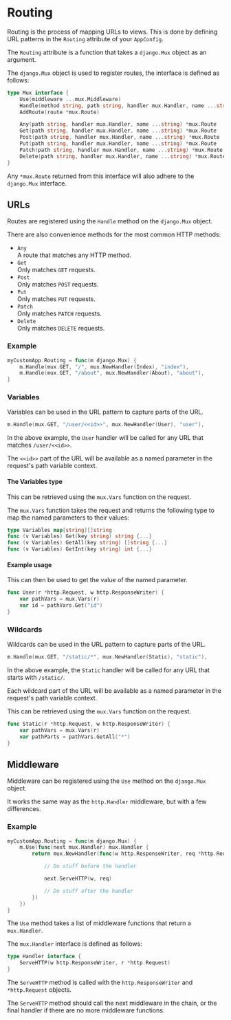 # Routing

Routing is the process of mapping URLs to views.
This is done by defining URL patterns in the `Routing` attribute of your `AppConfig`.

The `Routing` attribute is a function that takes a `django.Mux` object as an argument.

The `django.Mux` object is used to register routes, the interface is defined as follows:

```go
type Mux interface {
	Use(middleware ...mux.Middleware)
	Handle(method string, path string, handler mux.Handler, name ...string) *mux.Route
	AddRoute(route *mux.Route)

	Any(path string, handler mux.Handler, name ...string) *mux.Route
	Get(path string, handler mux.Handler, name ...string) *mux.Route
	Post(path string, handler mux.Handler, name ...string) *mux.Route
	Put(path string, handler mux.Handler, name ...string) *mux.Route
	Patch(path string, handler mux.Handler, name ...string) *mux.Route
	Delete(path string, handler mux.Handler, name ...string) *mux.Route
}
```

Any `*mux.Route` returned from this interface will also adhere to the `django.Mux` interface.

## URLs

Routes are registered using the `Handle` method on the `django.Mux` object.

There are also convenience methods for the most common HTTP methods:

- `Any`  
    A route that matches any HTTP method.
- `Get`  
    Only matches `GET` requests.
- `Post`  
    Only matches `POST` requests.
- `Put`  
    Only matches `PUT` requests.
- `Patch`  
    Only matches `PATCH` requests.
- `Delete`  
    Only matches `DELETE` requests.

### Example

```go
myCustomApp.Routing = func(m django.Mux) {
    m.Handle(mux.GET, "/", mux.NewHandler(Index), "index"),
    m.Handle(mux.GET, "/about", mux.NewHandler(About), "about"),
}
```

### Variables

Variables can be used in the URL pattern to capture parts of the URL.

```go
m.Handle(mux.GET, "/user/<<id>>", mux.NewHandler(User), "user"),
```

In the above example, the `User` handler will be called for any URL that matches `/user/<<id>>`.

The `<<id>>` part of the URL will be available as a named parameter in the request's path variable context.

#### The Variables type

This can be retrieved using the `mux.Vars` function on the request.

The `mux.Vars` function takes the request and returns the following type to map the named parameters to their values:

```go
type Variables map[string][]string
func (v Variables) Get(key string) string {...}
func (v Variables) GetAll(key string) []string {...}
func (v Variables) GetInt(key string) int {...}
```

#### Example usage

This can then be used to get the value of the named parameter.

```go
func User(r *http.Request, w http.ResponseWriter) {
    var pathVars = mux.Vars(r)
    var id = pathVars.Get("id")
}
```

### Wildcards

Wildcards can be used in the URL pattern to capture parts of the URL.

```go
m.Handle(mux.GET, "/static/*", mux.NewHandler(Static), "static"),
```

In the above example, the `Static` handler will be called for any URL that starts with `/static/`.

Each wildcard part of the URL will be available as a named parameter in the request's path variable context.

This can be retrieved using the `mux.Vars` function on the request.

```go
func Static(r *http.Request, w http.ResponseWriter) {
    var pathVars = mux.Vars(r)
    var pathParts = pathVars.GetAll("*")
}
```

## Middleware

Middleware can be registered using the `Use` method on the `django.Mux` object.

It works the same way as the `http.Handler` middleware, but with a few differences.

### Example

```go
myCustomApp.Routing = func(m django.Mux) {
	m.Use(func(next mux.Handler) mux.Handler {
		return mux.NewHandler(func(w http.ResponseWriter, req *http.Request) {

			// Do stuff before the handler

			next.ServeHTTP(w, req)

            // Do stuff after the handler
		})
	})
}
```

The `Use` method takes a list of middleware functions that return a `mux.Handler`.

The `mux.Handler` interface is defined as follows:

```go
type Handler interface {
    ServeHTTP(w http.ResponseWriter, r *http.Request)
}
```

The `ServeHTTP` method is called with the `http.ResponseWriter` and `*http.Request` objects.

The `ServeHTTP` method should call the next middleware in the chain, or the final handler if there are no more middleware functions.


